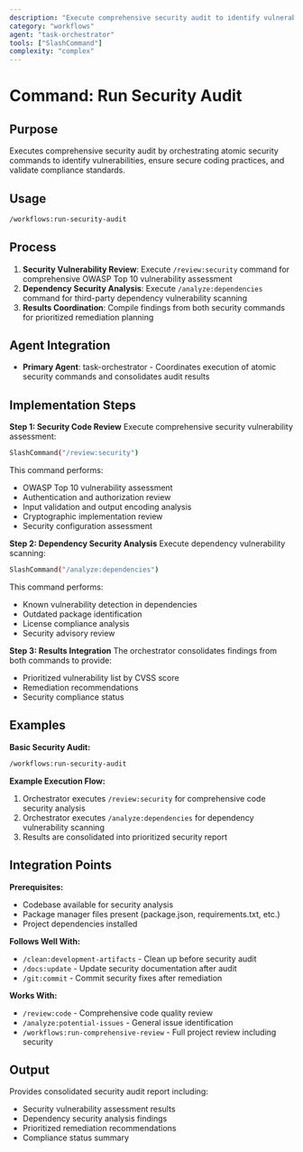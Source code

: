 ```yaml
---
description: "Execute comprehensive security audit to identify vulnerabilities and ensure secure coding practices"
category: "workflows"
agent: "task-orchestrator"
tools: ["SlashCommand"]
complexity: "complex"
---
```


# Command: Run Security Audit

## Purpose

Executes comprehensive security audit by orchestrating atomic security commands to identify vulnerabilities, ensure secure coding practices, and
validate compliance standards.

## Usage

```bash
/workflows:run-security-audit
```

## Process

1. **Security Vulnerability Review**: Execute `/review:security` command for comprehensive OWASP Top 10 vulnerability assessment
2. **Dependency Security Analysis**: Execute `/analyze:dependencies` command for third-party dependency vulnerability scanning
3. **Results Coordination**: Compile findings from both security commands for prioritized remediation planning

## Agent Integration

- **Primary Agent**: task-orchestrator - Coordinates execution of atomic security commands and consolidates audit results

## Implementation Steps

**Step 1: Security Code Review**
Execute comprehensive security vulnerability assessment:

```bash
SlashCommand("/review:security")
```

This command performs:

- OWASP Top 10 vulnerability assessment
- Authentication and authorization review
- Input validation and output encoding analysis
- Cryptographic implementation review
- Security configuration assessment

**Step 2: Dependency Security Analysis**
Execute dependency vulnerability scanning:

```bash
SlashCommand("/analyze:dependencies")
```

This command performs:

- Known vulnerability detection in dependencies
- Outdated package identification
- License compliance analysis
- Security advisory review

**Step 3: Results Integration**
The orchestrator consolidates findings from both commands to provide:

- Prioritized vulnerability list by CVSS score
- Remediation recommendations
- Security compliance status

## Examples

**Basic Security Audit:**

```bash
/workflows:run-security-audit
```

**Example Execution Flow:**

1. Orchestrator executes `/review:security` for comprehensive code security analysis
2. Orchestrator executes `/analyze:dependencies` for dependency vulnerability scanning
3. Results are consolidated into prioritized security report

## Integration Points

**Prerequisites:**

- Codebase available for security analysis
- Package manager files present (package.json, requirements.txt, etc.)
- Project dependencies installed

**Follows Well With:**

- `/clean:development-artifacts` - Clean up before security audit
- `/docs:update` - Update security documentation after audit
- `/git:commit` - Commit security fixes after remediation

**Works With:**

- `/review:code` - Comprehensive code quality review
- `/analyze:potential-issues` - General issue identification
- `/workflows:run-comprehensive-review` - Full project review including security

## Output

Provides consolidated security audit report including:

- Security vulnerability assessment results
- Dependency security analysis findings
- Prioritized remediation recommendations
- Compliance status summary
